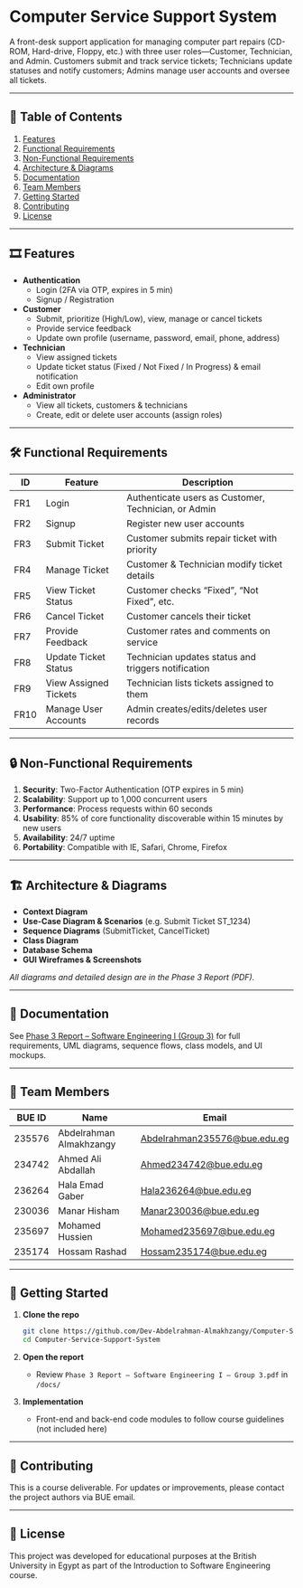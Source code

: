 # Computer Service Support System

A front-desk support application for managing computer part repairs (CD-ROM, Hard-drive, Floppy, etc.) with three user roles—Customer, Technician, and Admin. Customers submit and track service tickets; Technicians update statuses and notify customers; Admins manage user accounts and oversee all tickets.

---

## 📑 Table of Contents

1. [Features](#features)  
2. [Functional Requirements](#functional-requirements)  
3. [Non-Functional Requirements](#non-functional-requirements)  
4. [Architecture & Diagrams](#architecture--diagrams)  
5. [Documentation](#documentation)  
6. [Team Members](#team-members)  
7. [Getting Started](#getting-started)  
8. [Contributing](#contributing)  
9. [License](#license)  

---

## 🎞️ Features

- **Authentication**  
  - Login (2FA via OTP, expires in 5 min)  
  - Signup / Registration  
- **Customer**  
  - Submit, prioritize (High/Low), view, manage or cancel tickets  
  - Provide service feedback  
  - Update own profile (username, password, email, phone, address)  
- **Technician**  
  - View assigned tickets  
  - Update ticket status (Fixed / Not Fixed / In Progress) & email notification  
  - Edit own profile  
- **Administrator**  
  - View all tickets, customers & technicians  
  - Create, edit or delete user accounts (assign roles)  

---

## 🛠️ Functional Requirements

| ID    | Feature               | Description                                                                                   |
|-------|-----------------------|-----------------------------------------------------------------------------------------------|
| FR1   | Login                 | Authenticate users as Customer, Technician, or Admin                                          |
| FR2   | Signup                | Register new user accounts                                                                    |
| FR3   | Submit Ticket         | Customer submits repair ticket with priority                                                  |
| FR4   | Manage Ticket         | Customer & Technician modify ticket details                                                   |
| FR5   | View Ticket Status    | Customer checks “Fixed”, “Not Fixed”, etc.                                                    |
| FR6   | Cancel Ticket         | Customer cancels their ticket                                                                 |
| FR7   | Provide Feedback      | Customer rates and comments on service                                                        |
| FR8   | Update Ticket Status  | Technician updates status and triggers notification                                           |
| FR9   | View Assigned Tickets | Technician lists tickets assigned to them                                                     |
| FR10  | Manage User Accounts  | Admin creates/edits/deletes user records                                                      |

---

## 🔒 Non-Functional Requirements

1. **Security**: Two-Factor Authentication (OTP expires in 5 min)  
2. **Scalability**: Support up to 1,000 concurrent users  
3. **Performance**: Process requests within 60 seconds  
4. **Usability**: 85% of core functionality discoverable within 15 minutes by new users  
5. **Availability**: 24/7 uptime  
6. **Portability**: Compatible with IE, Safari, Chrome, Firefox  

---

## 🏗 Architecture & Diagrams

- **Context Diagram**  
- **Use-Case Diagram & Scenarios** (e.g. Submit Ticket ST_1234)  
- **Sequence Diagrams** (SubmitTicket, CancelTicket)  
- **Class Diagram**  
- **Database Schema**  
- **GUI Wireframes & Screenshots**

_All diagrams and detailed design are in the Phase 3 Report (PDF)._  

---

## 📄 Documentation

See [Phase 3 Report – Software Engineering I (Group 3)](Phase%203%20Report%20-Software%20Engineering%20I%20-%20Group%203.pdf) for full requirements, UML diagrams, sequence flows, class models, and UI mockups.

---

## 👥 Team Members

| BUE ID  | Name                         | Email                                    |
|--------|------------------------------|------------------------------------------|
| 235576 | Abdelrahman Almakhzangy      | Abdelrahman235576@bue.edu.eg             |
| 234742 | Ahmed Ali Abdallah           | Ahmed234742@bue.edu.eg                   |
| 236264 | Hala Emad Gaber              | Hala236264@bue.edu.eg                    |
| 230036 | Manar Hisham                 | Manar230036@bue.edu.eg                   |
| 235697 | Mohamed Hussien              | Mohamed235697@bue.edu.eg                 |
| 235174 | Hossam Rashad                | Hossam235174@bue.edu.eg                  |

---

## 🚀 Getting Started

1. **Clone the repo**  
   ```bash
   git clone https://github.com/Dev-Abdelrahman-Almakhzangy/Computer-Service-Support-System.git
   cd Computer-Service-Support-System
   ```

2. **Open the report**  
   - Review `Phase 3 Report – Software Engineering I – Group 3.pdf` in `/docs/`

3. **Implementation**  
   - Front-end and back-end code modules to follow course guidelines (not included here)

---

## 🤝 Contributing

This is a course deliverable. For updates or improvements, please contact the project authors via BUE email.

---

## 📜 License

This project was developed for educational purposes at the British University in Egypt as part of the Introduction to Software Engineering course.
